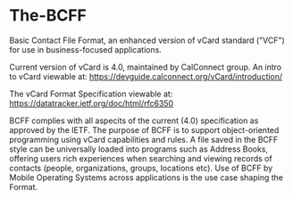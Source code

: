 # The-BCFF
Basic Contact File Format, an enhanced version of vCard standard ("VCF") for use in business-focused applications.

Current version of vCard is 4.0, maintained by CalConnect group. An intro to vCard viewable at:
https://devguide.calconnect.org/vCard/introduction/

The vCard Format Specification viewable at:
https://datatracker.ietf.org/doc/html/rfc6350

BCFF complies with all aspecits of the current (4.0) specification as approved by the IETF.
The purpose of BCFF is to support object-oriented programming using vCard capabilities and rules.
A file saved in the BCFF style can be universally loaded into programs such as Address Books, offering users rich experiences when searching and viewing records of contacts (people, organizations, groups, locations etc).
Use of BCFF by Mobile Operating Systems across applications is the use case shaping the Format.
